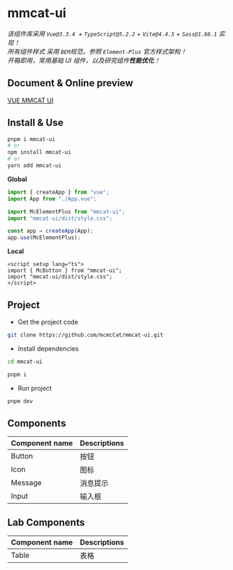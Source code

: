 # mmcat-ui

_该组件库采用 `Vue@3.3.4 `+ `TypeScript@5.2.2` + `Vite@4.4.5` + `Sass@1.66.1` 实现！_<br/>
_所有组件样式 采用 `BEM`规范，参照 `Element-Plus` 官方样式架构！_<br/>
_开箱即用，常用基础 UI 组件，以及研究组件**性能优化**！_<br/>

## Document & Online preview

[VUE MMCAT UI](https://mcmccat.github.io/mmcat-ui/)

## Install & Use

```bash
pnpm i mmcat-ui
# or
npm install mmcat-ui
# or
yarn add mmcat-ui
```

**Global**

```ts
import { createApp } from "vue";
import App from "./App.vue";

import McElementPlus from "mmcat-ui";
import "mmcat-ui/dist/style.css";

const app = createApp(App);
app.use(McElementPlus);
```

**Local**

```vue
<script setup lang="ts">
import { McButton } from "mmcat-ui";
import "mmcat-ui/dist/style.css";
</script>
```

## Project

- Get the project code

```sh
git clone https://github.com/mcmcCat/mmcat-ui.git
```

- Install dependencies

```sh
cd mmcat-ui

pnpm i
```

- Run project

```sh
pnpm dev
```

## Components

| Component name | Descriptions |
| :------------- | :----------- |
| Button         | 按钮         |
| Icon           | 图标         |
| Message        | 消息提示     |
| Input          | 输入框       |

## Lab Components

| Component name | Descriptions |
| :------------- | :----------- |
| Table          | 表格         |
